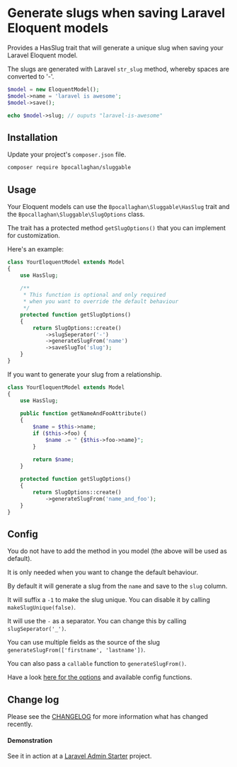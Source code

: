 # Generate slugs when saving Laravel Eloquent models

Provides a HasSlug trait that will generate a unique slug when saving your Laravel Eloquent model. 

The slugs are generated with Laravel `str_slug` method, whereby spaces are converted to '-'.

```php
$model = new EloquentModel();
$model->name = 'laravel is awesome';
$model->save();

echo $model->slug; // ouputs "laravel-is-awesome"
```

## Installation

Update your project's `composer.json` file.

```bash
composer require bpocallaghan/sluggable
```

## Usage

Your Eloquent models can use the `Bpocallaghan\Sluggable\HasSlug` trait and the `Bpocallaghan\Sluggable\SlugOptions` class.

The trait has a protected method `getSlugOptions()` that you can implement for customization. 

Here's an example:

```php
class YourEloquentModel extends Model
{
    use HasSlug;
    
    /**
     * This function is optional and only required
     * when you want to override the default behaviour
     */
    protected function getSlugOptions()
    {
        return SlugOptions::create()
            ->slugSeperator('-')
            ->generateSlugFrom('name')
            ->saveSlugTo('slug');
    }
}
```

If you want to generate your slug from a relationship.

```php
class YourEloquentModel extends Model
{
    use HasSlug;
    
    public function getNameAndFooAttribute()
    {
        $name = $this->name;
        if ($this->foo) {
            $name .= " {$this->foo->name}";
        }

        return $name;
    }
    
    protected function getSlugOptions()
    {
        return SlugOptions::create()
            ->generateSlugFrom('name_and_foo');
    }
}
```

## Config

You do not have to add the method in you model (the above will be used as default). 

It is only needed when you want to change the default behaviour.

By default it will generate a slug from the `name` and save to the `slug` column.

It will suffix a `-1` to make the slug unique. You can disable it by calling `makeSlugUnique(false)`.

It will use the `-` as a separator. You can change this by calling `slugSeperator('_')`.

You can use multiple fields as the source of the slug `generateSlugFrom(['firstname', 'lastname'])`.

You can also pass a `callable` function to `generateSlugFrom()`.

Have a look [here for the options](https://github.com/bpocallaghan/sluggable/blob/master/src/SlugOptions.php) and available config functions.

## Change log

Please see the [CHANGELOG](CHANGELOG.md) for more information what has changed recently.

#### Demonstration
See it in action at a [Laravel Admin Starter](https://github.com/bpocallaghan/titan-starter-website) project.